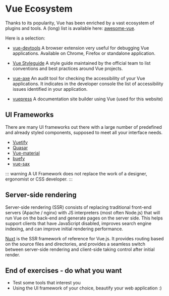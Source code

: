 # Vue Ecosystem

Thanks to its popularity, Vue has been enriched by a vast ecosystem of plugins and tools. A (long) list is available here: [awesome-vue](https://github.com/vuejs/awesome-vue).

Here is a selection:

- [vue-devtools](https://chrome.google.com/webstore/detail/vuejs-devtools/ljjemllljcmogpfapbkkighbhhppjdbg)
  A browser extension very useful for debugging Vue applications. Available on Chrome, Firefox or standalone application.

- [Vue Styleguide](https://v3.vuejs.org/style-guide/)
  A style guide maintained by the official team to list conventions and best practices around Vue projects.

- [vue-axe](https://github.com/vue-a11y/vue-axe-next)
  An audit tool for checking the accessibility of your Vue applications. It indicates in the developer console the list of accessibility issues identified in your application.

- [vuepress](https://github.com/vuepress/vuepress-next)
  A documentation site builder using Vue (used for this website)

## UI Frameworks

There are many UI frameworks out there with a large number of predefined and already styled components, supposed to meet all your interface needs.

- [Vuetify](https://github.com/vuetifyjs/vuetify)
- [Quasar](https://github.com/quasarframework/quasar)
- [Vue-material](https://github.com/vuematerial/vue-material)
- [buefy](https://github.com/rafaelpimpa/buefy)
- [vue-sax](https://lusaxweb.github.io/vuesax/)

::: warning
A UI Framework does not replace the work of a designer, ergonomist or CSS developer.
:::

## Server-side rendering

Server-side rendering (SSR) consists of replacing traditional front-end servers (Apache / nginx) with JS interpreters (most often Node.js) that will run Vue on the back-end and generate pages on the server side. This helps support clients that have JavaScript disabled, improves search engine indexing, and can improve initial rendering performance.

[Nuxt](http://nuxtjs.org/) is the SSR framework of reference for Vue.js. It provides routing based on the source files and directories, and provides a seamless switch between server-side rendering and client-side taking control after initial render.

## End of exercises - do what you want

- Test some tools that interest you
- Using the UI framework of your choice, beautify your web application :)
